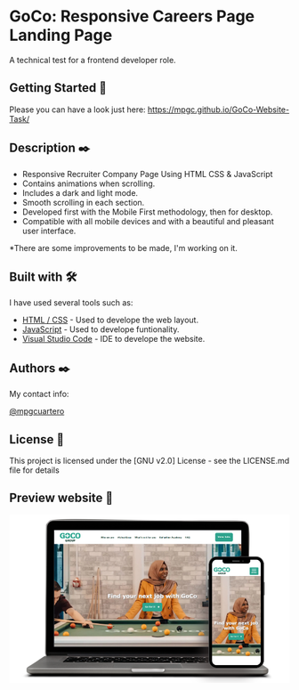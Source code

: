 # GoCo: Responsive Careers Page Landing Page 
A technical test for a frontend developer role.

## Getting Started 🚀
Please you can have a look just here: https://mpgc.github.io/GoCo-Website-Task/

## Description ✒️
- Responsive Recruiter Company Page Using HTML CSS & JavaScript
- Contains animations when scrolling.
- Includes a dark and light mode.
- Smooth scrolling in each section.
- Developed first with the Mobile First methodology, then for desktop.
- Compatible with all mobile devices and with a beautiful and pleasant user interface.

*There are some improvements to be made, I'm working on it. 

## Built with 🛠️

I have used several tools such as:

* [HTML / CSS](http://www.dropwizard.io/1.0.2/docs/) - Used to develope the web layout.
* [JavaScript](https://maven.apache.org/) - Used to develope funtionality.
* [Visual Studio Code](https://code.visualstudio.com/) - IDE to develope the website.


## Authors ✒️

My contact info:

[@mpgcuartero](https://www.linkedin.com/in/mpgcuartero/)


## License 📄

This project is licensed under the [GNU v2.0] License - see the LICENSE.md file for details


## Preview website 🎁
![plantas website](/preview.png)

